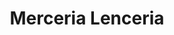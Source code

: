 ---
title: "Merceria Lenceria"
url: /ciudad-autonoma-de-buenos-aires/merceria-lenceria/
shop: sastre
---